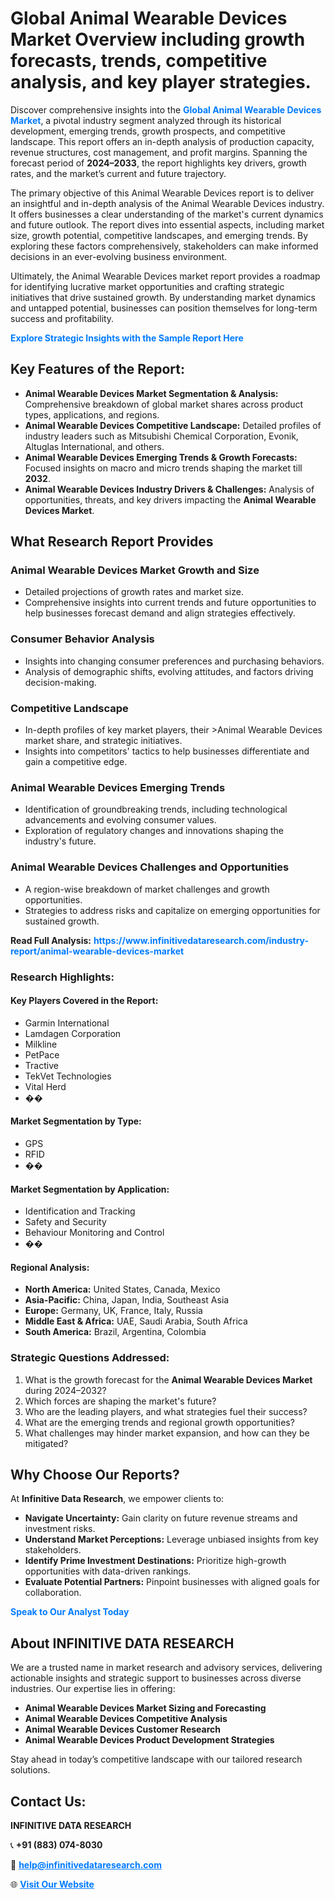 <h1>Global Animal Wearable Devices Market Overview including growth forecasts, trends, competitive analysis, and key player strategies.</h1>
<p>
Discover comprehensive insights into the 
<a href="https://www.infinitivedataresearch.com/industry-report/animal-wearable-devices-market" rel="dofollow" style="color: #007BFF; text-decoration: none;"><strong>Global Animal Wearable Devices Market</strong></a>, a pivotal industry segment analyzed through its historical development, emerging trends, growth prospects, and competitive landscape. This report offers an in-depth analysis of production capacity, revenue structures, cost management, and profit margins. Spanning the forecast period of <strong>2024–2033</strong>, the report highlights key drivers, growth rates, and the market’s current and future trajectory.
</p>
<p>
The primary objective of this Animal Wearable Devices report is to deliver an insightful and in-depth analysis of the Animal Wearable Devices industry. It offers businesses a clear understanding of the market's current dynamics and future outlook. The report dives into essential aspects, including market size, growth potential, competitive landscapes, and emerging trends. By exploring these factors comprehensively, stakeholders can make informed decisions in an ever-evolving business environment.
</p>
<p>
Ultimately, the Animal Wearable Devices market report provides a roadmap for identifying lucrative market opportunities and crafting strategic initiatives that drive sustained growth. By understanding market dynamics and untapped potential, businesses can position themselves for long-term success and profitability.
</p>
<p>
<a href="https://www.infinitivedataresearch.com/request-sample/reportId=109775" style="color: #007BFF; text-decoration: none;"><strong>Explore Strategic Insights with the Sample Report Here</strong></a>
</p>

<h2>Key Features of the Report:</h2>
<ul>
<li><strong>Animal Wearable Devices Market Segmentation & Analysis:</strong> Comprehensive breakdown of global market shares across product types, applications, and regions.</li>
<li><strong>Animal Wearable Devices Competitive Landscape:</strong> Detailed profiles of industry leaders such as Mitsubishi Chemical Corporation, Evonik, Altuglas International, and others.</li>
<li><strong>Animal Wearable Devices Emerging Trends & Growth Forecasts:</strong> Focused insights on macro and micro trends shaping the market till <strong>2032</strong>.</li>
<li><strong>Animal Wearable Devices Industry Drivers & Challenges:</strong> Analysis of opportunities, threats, and key drivers impacting the <strong>Animal Wearable Devices Market</strong>.</li>
</ul>

<h2>What Research Report Provides</h2>
<h3>Animal Wearable Devices Market Growth and Size</h3>
<ul>
<li>Detailed projections of growth rates and market size.</li>
<li>Comprehensive insights into current trends and future opportunities to help businesses forecast demand and align strategies effectively.</li>
</ul>

<h3>Consumer Behavior Analysis</h3>
<ul>
<li>Insights into changing consumer preferences and purchasing behaviors.</li>
<li>Analysis of demographic shifts, evolving attitudes, and factors driving decision-making.</li>
</ul>

<h3>Competitive Landscape</h3>
<ul>
<li>In-depth profiles of key market players, their >Animal Wearable Devices market share, and strategic initiatives.</li>
<li>Insights into competitors' tactics to help businesses differentiate and gain a competitive edge.</li>
</ul>

<h3>Animal Wearable Devices Emerging Trends</h3>
<ul>
<li>Identification of groundbreaking trends, including technological advancements and evolving consumer values.</li>
<li>Exploration of regulatory changes and innovations shaping the industry's future.</li>
</ul>

<h3>Animal Wearable Devices Challenges and Opportunities</h3>
<ul>
<li>A region-wise breakdown of market challenges and growth opportunities.</li>
<li>Strategies to address risks and capitalize on emerging opportunities for sustained growth.</li>
</ul>
<p><strong>Read Full Analysis:</strong> <a href="https://www.infinitivedataresearch.com/industry-report/animal-wearable-devices-market" rel="dofollow" style="color: #007BFF; text-decoration: none;"><strong>https://www.infinitivedataresearch.com/industry-report/animal-wearable-devices-market</strong></a></p>
<h3>Research Highlights:</h3>
<h4>Key Players Covered in the Report:</h4>
<ul><li>Garmin International</li><li>Lamdagen Corporation</li><li>Milkline</li><li>PetPace</li><li>Tractive</li><li>TekVet Technologies</li><li>Vital Herd</li><li>��</li></ul>
<h4>Market Segmentation by Type:</h4>
<ul><li>GPS</li><li>RFID</li><li>��</li></ul>
<h4>Market Segmentation by Application:</h4>
<ul><li>Identification and Tracking</li><li>Safety and Security</li><li>Behaviour Monitoring and Control</li><li>��</li></ul>

<h4>Regional Analysis:</h4>
<ul>
<li><strong>North America:</strong> United States, Canada, Mexico</li>
<li><strong>Asia-Pacific:</strong> China, Japan, India, Southeast Asia</li>
<li><strong>Europe:</strong> Germany, UK, France, Italy, Russia</li>
<li><strong>Middle East & Africa:</strong> UAE, Saudi Arabia, South Africa</li>
<li><strong>South America:</strong> Brazil, Argentina, Colombia</li>
</ul>

<h3>Strategic Questions Addressed:</h3>
<ol>
<li>What is the growth forecast for the <strong>Animal Wearable Devices Market</strong> during 2024–2032?</li>
<li>Which forces are shaping the market's future?</li>
<li>Who are the leading players, and what strategies fuel their success?</li>
<li>What are the emerging trends and regional growth opportunities?</li>
<li>What challenges may hinder market expansion, and how can they be mitigated?</li>
</ol>

<h2>Why Choose Our Reports?</h2>
<p>At <strong>Infinitive Data Research</strong>, we empower clients to:</p>
<ul>
<li><strong>Navigate Uncertainty:</strong> Gain clarity on future revenue streams and investment risks.</li>
<li><strong>Understand Market Perceptions:</strong> Leverage unbiased insights from key stakeholders.</li>
<li><strong>Identify Prime Investment Destinations:</strong> Prioritize high-growth opportunities with data-driven rankings.</li>
<li><strong>Evaluate Potential Partners:</strong> Pinpoint businesses with aligned goals for collaboration.</li>
</ul>
<p><a href="https://www.infinitivedataresearch.com/industry-report/animal-wearable-devices-market" rel="dofollow" style="color: #007BFF; text-decoration: none;"><strong>Speak to Our Analyst Today</strong></a></p>

<h2>About INFINITIVE DATA RESEARCH</h2>
<p>We are a trusted name in market research and advisory services, delivering actionable insights and strategic support to businesses across diverse industries. Our expertise lies in offering:</p>
<ul>
<li><strong>Animal Wearable Devices Market Sizing and Forecasting</strong></li>
<li><strong>Animal Wearable Devices Competitive Analysis</strong></li>
<li><strong>Animal Wearable Devices Customer Research</strong></li>
<li><strong>Animal Wearable Devices Product Development Strategies</strong></li>
</ul>
<p>Stay ahead in today’s competitive landscape with our tailored research solutions.</p>

<h2>Contact Us:</h2>
<p><strong>INFINITIVE DATA RESEARCH</strong></p>
<p>📞 <strong>+91 (883) 074-8030</strong></p>
<p>📧 <strong><a href="mailto:help@infinitivedataresearch.com" style="color: #007BFF;">help@infinitivedataresearch.com</a></strong></p>
<p>🌐 <strong><a href="https://www.infinitivedataresearch.com" rel="dofollow" style="color: #007BFF;">Visit Our Website</a></strong></p>
